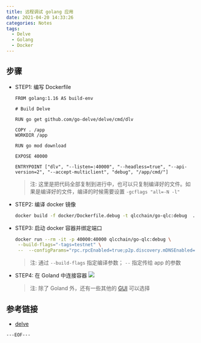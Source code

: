 ```yaml
---
title: 远程调试 golang 应用
date: 2021-04-20 14:33:26
categories: Notes
tags:
  - Delve
  - Golang
  - Docker
---
```


## 步骤
- STEP1: 编写 Dockerfile

  ```docker
  FROM golang:1.16 AS build-env

  # Build Delve

  RUN go get github.com/go-delve/delve/cmd/dlv

  COPY . /app
  WORKDIR /app

  RUN go mod download

  EXPOSE 40000

  ENTRYPOINT ["dlv", "--listen=:40000", "--headless=true", "--api-version=2", "--accept-multiclient", "debug", "/app/cmd/"]

  ```

  > 注: 这里是把代码全部复制到进行中，也可以只复制编译好的文件。如果是编译好的文件，编译的时候需要设置 `-gcflags "all=-N -l"`

- STEP2: 编译 docker 镜像

  ```bash
  docker build -f docker/Dockerfile.debug -t qlcchain/go-qlc:debug  .
  ```
<escape><!-- more --></escape>

- STEP3: 启动 docker 容器并绑定端口

  ```bash
  docker run --rm -it -p 40000:40000 qlcchain/go-qlc:debug \
   --build-flags="-tags=testnet" \
   --  --configParams="rpc.rpcEnabled=true;p2p.discovery.mDNSEnabled=false"
  ```

  > 注: 通过 `--build-flags` 指定编译参数； `--` 指定传给 app 的参数

- STEP4: 在 Goland 中连接容器
  ![](dlv.png)
  > 注: 除了 Goland 外，还有一些其他的 [GUI](https://github.com/go-delve/delve/blob/master/Documentation/EditorIntegration.md) 可以选择

## 参考链接

- [delve](https://github.com/go-delve/delve)

`---EOF---`
